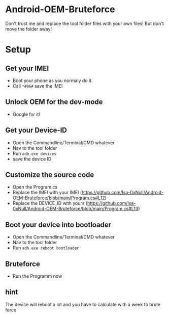 # Android-OEM-Bruteforce

Don't trust me and replace the tool folder files with your own files! 
But don't move the folder away!

# Setup 
## Get your IMEI
- Boot your phone as you normaly do it.
- Call ``*#06#`` save the IMEI

## Unlock OEM for the dev-mode
- Google for it!

## Get your Device-ID
- Open the Commandline/Terminal/CMD whatever
- Nav to the tool folder
- Run ``adb.exe devices``
- save the device ID

## Customize the source code 
- Open the Program.cs
- Replace the IMEI with your IMEI (https://github.com/Isa-0xNull/Android-OEM-Bruteforce/blob/main/Program.cs#L12)
- Replace the DEVICE_ID with yours (https://github.com/Isa-0xNull/Android-OEM-Bruteforce/blob/main/Program.cs#L13)

## Boot your device into bootloader
- Open the Commandline/Terminal/CMD whatever
- Nav to the tool folder
- Run ``adb.exe reboot bootloader``

## Bruteforce 
- Run the Programm now 

## hint
The device will reboot a lot and you have to calculate with a week to brute force
